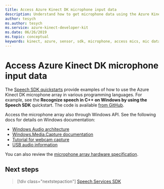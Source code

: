 ```yaml
---
title: Access Azure Kinect DK microphone input data
description: Understand how to get microphone data using the Azure Kinect DK microphone array.
author: tesych
ms.author: tesych
ms.service: azure-kinect-developer-kit
ms.date: 06/26/2019
ms.topic: conceptual 
keywords: kinect, azure, sensor, sdk, microphone, access mics, mic data
---
```


# Access Azure Kinect DK microphone input data

The [Speech SDK quickstarts](/azure/ai-services/speech-service/) provide examples of how to use the Azure Kinect DK microphone array in various programming languages.
For example, see the **Recognize speech in C++ on Windows by using the Speech SDK** quickstart. The code is available [from GitHub](https://github.com/Azure-Samples/cognitive-services-speech-sdk/tree/master/quickstart/cpp).

Access the microphone array also through Windows API. See the following docs for details on Windows documentation:

* [Windows Audio architecture](/windows-hardware/drivers/audio/windows-audio-architecture)
* [Windows.Media.Capture documentation](/uwp/api/Windows.Media.Capture)
* [Tutorial for webcam capture](/windows/uwp/audio-video-camera/basic-photo-video-and-audio-capture-with-mediacapture)
* [USB audio information](/windows-hardware/drivers/audio/usb-2-0-audio-drivers)

You can also review the [microphone array hardware specification](hardware-specification.md#microphone-array).

## Next steps

>[!div class="nextstepaction"]
>[Speech Services SDK](/azure/ai-services/speech-service/)